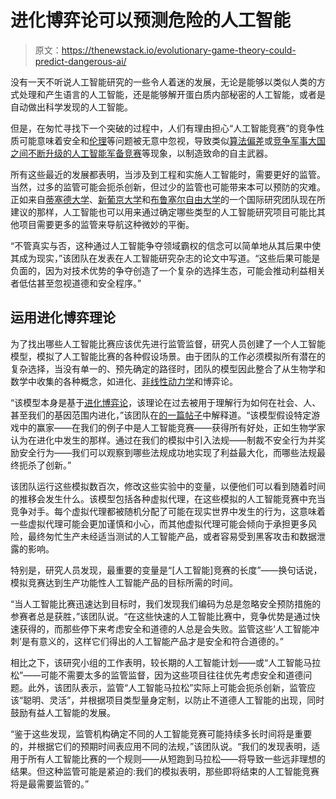 # 进化博弈论可以预测危险的人工智能

> 原文：<https://thenewstack.io/evolutionary-game-theory-could-predict-dangerous-ai/>

没有一天不听说人工智能研究的一些令人着迷的发展，无论是能够以类似人类的方式处理和产生语言的人工智能，还是能够解开蛋白质内部秘密的人工智能，或者是自动做出科学发现的人工智能。

但是，在匆忙寻找下一个突破的过程中，人们有理由担心“人工智能竞赛”的竞争性质可能意味着安全和[伦理](https://thenewstack.io/google-grapples-with-ethical-ai/)等问题被无意中忽视，导致类似[算法偏差](https://thenewstack.io/hidden-gender-racial-biases-algorithms-can-big-deal/)或[竞争军事大国之间不断升级的人工智能军备竞赛](https://venturebeat.com/2021/04/19/the-ai-arms-race-has-us-on-the-road-to-armageddon/)等现象，以制造致命的自主武器。

所有这些最近的发展都表明，当涉及到工程和实施人工智能时，需要更好的监管。当然，过多的监管可能会扼杀创新，但过少的监管也可能带来本可以预防的灾难。正如来自[蒂塞德大学](https://www.tees.ac.uk/)、[新葡京大学](https://www.unl.pt/en)和[布鲁塞尔自由大学](https://www.ulb.be/en)的一个国际研究团队现在所建议的那样，人工智能也可以用来通过确定哪些类型的人工智能研究项目可能比其他项目需要更多的监管来导航这种微妙的平衡。

“不管真实与否，这种通过人工智能争夺领域霸权的信念可以简单地从其后果中使其成为现实，”该团队在发表在人工智能研究杂志的论文中写道。“这些后果可能是负面的，因为对技术优势的争夺创造了一个复杂的选择生态，可能会推动利益相关者低估甚至忽视道德和安全程序。”

## 运用进化博弈理论

为了找出哪些人工智能比赛应该优先进行监管监督，研究人员创建了一个人工智能模型，模拟了人工智能比赛的各种假设场景。由于团队的工作必须模拟所有潜在的复杂选择，当没有单一的、预先确定的路径时，团队的模型因此整合了从生物学和数学中收集的各种概念，如进化、[非线性动力学](https://en.wikipedia.org/wiki/Nonlinear_system)和博弈论。

“该模型本身是基于[进化博弈论](https://plato.stanford.edu/entries/game-evolutionary/)，该理论在过去被用于理解行为如何在社会、人、甚至我们的基因范围内进化，”该团队在[的一篇帖子](https://theconversation.com/ai-developers-often-ignore-safety-in-the-pursuit-of-a-breakthrough-so-how-do-we-regulate-them-without-blocking-progress-155825)中解释道。“该模型假设特定游戏中的赢家——在我们的例子中是人工智能竞赛——获得所有好处，正如生物学家认为在进化中发生的那样。通过在我们的模拟中引入法规——制裁不安全行为并奖励安全行为——我们可以观察到哪些法规成功地实现了利益最大化，而哪些法规最终扼杀了创新。”

该团队运行这些模拟数百次，修改这些实验中的变量，以便他们可以看到随着时间的推移会发生什么。该模型包括各种虚拟代理，在这些模拟的人工智能竞赛中充当竞争对手。每个虚拟代理都被随机分配了可能在现实世界中发生的行为，这意味着一些虚拟代理可能会更加谨慎和小心，而其他虚拟代理可能会倾向于承担更多风险，最终匆忙生产未经适当测试的人工智能产品，或者容易受到黑客攻击和数据泄露的影响。

特别是，研究人员发现，最重要的变量是“[人工智能]竞赛的长度”——换句话说，模拟竞赛达到生产功能性人工智能产品的目标所需的时间。

“当人工智能比赛迅速达到目标时，我们发现我们编码为总是忽略安全预防措施的参赛者总是获胜，”该团队说。“在这些快速的人工智能比赛中，竞争优势是通过快速获得的，而那些停下来考虑安全和道德的人总是会失败。监管这些‘人工智能冲刺’是有意义的，这样它们得出的人工智能产品才是安全和符合道德的。”

相比之下，该研究小组的工作表明，较长期的人工智能计划——或“人工智能马拉松”——可能不需要太多的监管监督，因为这些项目往往优先考虑安全和道德问题。此外，该团队表示，监管“人工智能马拉松”实际上可能会扼杀创新，监管应该“聪明、灵活”，并根据项目类型量身定制，以防止不道德人工智能的出现，同时鼓励有益人工智能的发展。

“鉴于这些发现，监管机构确定不同的人工智能竞赛可能持续多长时间将是重要的，并根据它们的预期时间表应用不同的法规，”该团队说。“我们的发现表明，适用于所有人工智能比赛的一个规则——从短跑到马拉松——将导致一些远非理想的结果。但这种监管可能是紧迫的:我们的模拟表明，那些即将结束的人工智能竞赛将是最需要监管的。”

<svg xmlns:xlink="http://www.w3.org/1999/xlink" viewBox="0 0 68 31" version="1.1"><title>Group</title> <desc>Created with Sketch.</desc></svg>